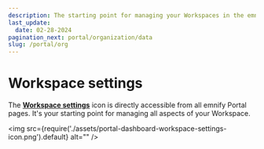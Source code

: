 ```yaml
---
description: The starting point for managing your Workspaces in the emnify Portal
last_update: 
  date: 02-28-2024
pagination_next: portal/organization/data
slug: /portal/org
---
```


# Workspace settings

The [**Workspace settings**](https://portal.emnify.com/organisation-settings/) icon is directly accessible from all emnify Portal pages.
It's your starting point for managing all aspects of your Workspace.

<img
  src={require('./assets/portal-dashboard-workspace-settings-icon.png').default}
  alt=""
/>
